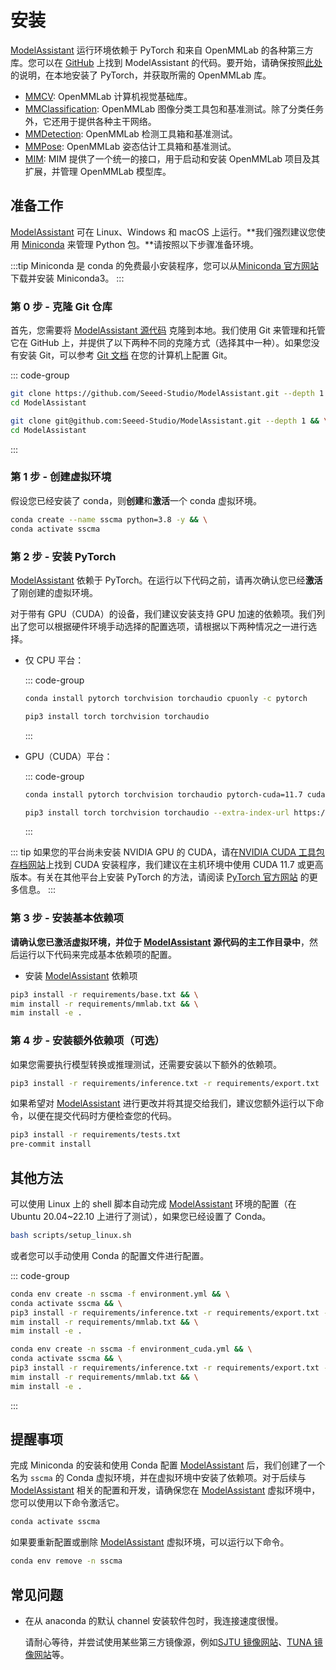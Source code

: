 # 安装

[ModelAssistant](https://github.com/Seeed-Studio/ModelAssistant) 运行环境依赖于 PyTorch 和来自 OpenMMLab 的各种第三方库。您可以在 [GitHub](https://github.com/Seeed-Studio/ModelAssistant) 上找到 ModelAssistant 的代码。要开始，请确保按照[此处](https://pytorch.org/get-started/locally/)的说明，在本地安装了 PyTorch，并获取所需的 OpenMMLab 库。

- [MMCV](https://github.com/open-mmlab/mmcv): OpenMMLab 计算机视觉基础库。
- [MMClassification](https://github.com/open-mmlab/mmclassification): OpenMMLab 图像分类工具包和基准测试。除了分类任务外，它还用于提供各种主干网络。
- [MMDetection](https://github.com/open-mmlab/mmdetection): OpenMMLab 检测工具箱和基准测试。
- [MMPose](https://github.com/open-mmlab/mmpose): OpenMMLab 姿态估计工具箱和基准测试。
- [MIM](https://github.com/open-mmlab/mim): MIM 提供了一个统一的接口，用于启动和安装 OpenMMLab 项目及其扩展，并管理 OpenMMLab 模型库。

## 准备工作

[ModelAssistant](https://github.com/Seeed-Studio/ModelAssistant) 可在 Linux、Windows 和 macOS 上运行。\*\*我们强烈建议您使用 [Miniconda](https://docs.conda.io/en/latest/miniconda.html) 来管理 Python 包。\*\*请按照以下步骤准备环境。

:::tip
Miniconda 是 conda 的免费最小安装程序，您可以从[Miniconda 官方网站](https://docs.conda.io/en/latest/miniconda.html)下载并安装 Miniconda3。
:::

### 第 0 步 - 克隆 Git 仓库

首先，您需要将 [ModelAssistant 源代码](https://github.com/Seeed-Studio/ModelAssistant) 克隆到本地。我们使用 Git 来管理和托管它在 GitHub 上，并提供了以下两种不同的克隆方式（选择其中一种）。如果您没有安装 Git，可以参考 [Git 文档](https://git-scm.com/book/en/v2/Getting-Started-Installing-Git) 在您的计算机上配置 Git。

::: code-group

```sh [HTTPS]
git clone https://github.com/Seeed-Studio/ModelAssistant.git --depth 1 && \
cd ModelAssistant
```

```sh [SSH]
git clone git@github.com:Seeed-Studio/ModelAssistant.git --depth 1 && \
cd ModelAssistant
```

:::

### 第 1 步 - 创建虚拟环境

假设您已经安装了 conda，则**创建**和**激活**一个 conda 虚拟环境。

```sh
conda create --name sscma python=3.8 -y && \
conda activate sscma
```

### 第 2 步 - 安装 PyTorch

[ModelAssistant](https://github.com/Seeed-Studio/ModelAssistant) 依赖于 PyTorch。在运行以下代码之前，请再次确认您已经**激活**了刚创建的虚拟环境。

对于带有 GPU（CUDA）的设备，我们建议安装支持 GPU 加速的依赖项。我们列出了您可以根据硬件环境手动选择的配置选项，请根据以下两种情况之一进行选择。

- 仅 CPU 平台：

  ::: code-group

  ```sh [conda]
  conda install pytorch torchvision torchaudio cpuonly -c pytorch
  ```

  ```sh [pip]
  pip3 install torch torchvision torchaudio
  ```

  :::

- GPU（CUDA）平台：

  ::: code-group

  ```sh [conda]
  conda install pytorch torchvision torchaudio pytorch-cuda=11.7 cudatoolkit=11.7 -c pytorch -c nvidia
  ```

  ```sh [pip]
  pip3 install torch torchvision torchaudio --extra-index-url https://download.pytorch.org/whl/cu117
  ```

  :::

::: tip
如果您的平台尚未安装 NVIDIA GPU 的 CUDA，请在[NVIDIA CUDA 工具包存档网站](https://developer.nvidia.com/cuda-toolkit-archive)上找到 CUDA 安装程序，我们建议在主机环境中使用 CUDA 11.7 或更高版本。有关在其他平台上安装 PyTorch 的方法，请阅读 [PyTorch 官方网站](https://pytorch.org/get-started/locally/) 的更多信息。
:::

### 第 3 步 - 安装基本依赖项

**请确认您已激活虚拟环境，并位于 [ModelAssistant](https://github.com/Seeed-Studio/ModelAssistant) 源代码的主工作目录中**，然后运行以下代码来完成基本依赖项的配置。

- 安装 [ModelAssistant](https://github.com/Seeed-Studio/ModelAssistant) 依赖项

```sh
pip3 install -r requirements/base.txt && \
mim install -r requirements/mmlab.txt && \
mim install -e .
```

### 第 4 步 - 安装额外依赖项（可选）

如果您需要执行模型转换或推理测试，还需要安装以下额外的依赖项。

```sh
pip3 install -r requirements/inference.txt -r requirements/export.txt
```

如果希望对 [ModelAssistant](https://github.com/Seeed-Studio/ModelAssistant) 进行更改并将其提交给我们，建议您额外运行以下命令，以便在提交代码时方便检查您的代码。

```sh
pip3 install -r requirements/tests.txt
pre-commit install
```

## 其他方法

可以使用 Linux 上的 shell 脚本自动完成 [ModelAssistant](https://github.com/Seeed-Studio/ModelAssistant) 环境的配置（在 Ubuntu 20.04~22.10 上进行了测试），如果您已经设置了 Conda。

```bash
bash scripts/setup_linux.sh
```

或者您可以手动使用 Conda 的配置文件进行配置。

::: code-group

```sh [仅 CPU]
conda env create -n sscma -f environment.yml && \
conda activate sscma && \
pip3 install -r requirements/inference.txt -r requirements/export.txt -r requirements/tests.txt && \
mim install -r requirements/mmlab.txt && \
mim install -e .
```

```sh [GPU（CUDA）]
conda env create -n sscma -f environment_cuda.yml && \
conda activate sscma && \
pip3 install -r requirements/inference.txt -r requirements/export.txt -r requirements/tests.txt && \
mim install -r requirements/mmlab.txt && \
mim install -e .
```

:::

## 提醒事项

完成 Miniconda 的安装和使用 Conda 配置 [ModelAssistant](https://github.com/Seeed-Studio/ModelAssistant) 后，我们创建了一个名为 `sscma` 的 Conda 虚拟环境，并在虚拟环境中安装了依赖项。对于后续与 [ModelAssistant](https://github.com/Seeed-Studio/ModelAssistant) 相关的配置和开发，请确保您在 [ModelAssistant](https://github.com/Seeed-Studio/ModelAssistant) 虚拟环境中，您可以使用以下命令激活它。

```sh
conda activate sscma
```

如果要重新配置或删除 [ModelAssistant](https://github.com/Seeed-Studio/ModelAssistant) 虚拟环境，可以运行以下命令。

```sh
conda env remove -n sscma
```

## 常见问题

- 在从 anaconda 的默认 channel 安装软件包时，我连接速度很慢。

  请耐心等待，并尝试使用某些第三方镜像源，例如[SJTU 镜像网站](https://mirror.sjtu.edu.cn/docs/anaconda)、[TUNA 镜像网站](https://mirrors.tuna.tsinghua.edu.cn/help/anaconda)等。
